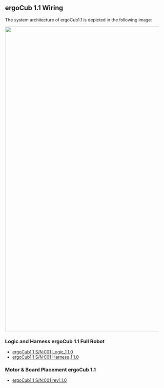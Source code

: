 ## ergoCub 1.1 Wiring 
The system architecture of ergoCub1.1 is depicted in the following image:

<center>
  <img src ="./img/ergoCub1.1_architecture.png" width=1000>      
</center>

### Logic and Harness ergoCub 1.1 Full Robot 

- [ergoCub1.1 S/N:001 Logic_1.1.0](https://github.com/icub-tech-iit/electronics-wiring-public/blob/master/ergocub1/ergocub1.1/pdf/ergoCub1.1_Logic_17256_1.1.0.pdf)
- [ergoCub1.1 S/N:001 Harness_1.1.0](https://github.com/icub-tech-iit/electronics-wiring-public/blob/master/ergocub1/ergocub1.1/pdf/ergoCub1.1_Harness_17257_1.1.0.pdf)

### Motor & Board Placement ergoCub 1.1 

- [ergoCub1.1 S/N:001 rev1.1.0](https://github.com/icub-tech-iit/electronics-wiring-public/blob/master/ergocub1/ergocub1.1/pdf/ergoCub1_1_0_M%26B_placement.pdf)

